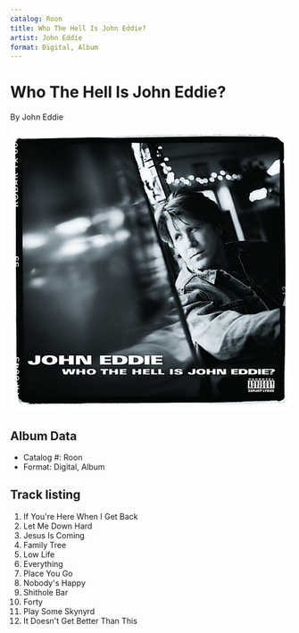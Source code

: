 ```yaml
---
catalog: Roon
title: Who The Hell Is John Eddie?
artist: John Eddie
format: Digital, Album
---
```


# Who The Hell Is John Eddie?

By John Eddie

![](../../assets/albumcovers/John_Eddie-Who_The_Hell_Is_John_Eddie.png)

## Album Data

- Catalog #: Roon
- Format: Digital, Album


## Track listing


1. If You're Here When I Get Back
2. Let Me Down Hard
3. Jesus Is Coming
4. Family Tree
5. Low Life
6. Everything
7. Place You Go
8. Nobody's Happy
9. Shithole Bar
10. Forty
11. Play Some Skynyrd
12. It Doesn't Get Better Than This

